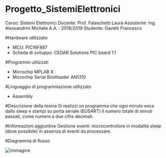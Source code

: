 # Progetto_SistemiElettronici

Corso: Sistemi Elettronici
Docente: Prof. Falaschetti Laura
Assistente: Ing. Alessandrini Michele
A.A. : 2018/2019
Studente: Gavetti Francesco

#Hardware utilizzato
-	MCU: PIC16F887
-	Scheda di sviluppo: CEDAR Solutions PIC board 1.1

#Programmi utilizzati
-	Microchip MPLAB X
-	Microchip Serial Bootloader AN1310

#Linguaggio di programmazione utilizzato
-	Assembly

#Descrizione della tesina
Si realizzi un programma che ogni minuto esca dallo sleep e stampi su porta seriale (EUSART) il numero totale di minuti passati, come numero a due cifre decimali.

#Informazioni aggiuntive
Gestione eventi: microcontrollore in modalità sleep (dove possibile) in assenza di eventi da processare.

#Diagramma di flusso

![immagine](https://user-images.githubusercontent.com/56198732/174773347-239ab1fc-7088-4fb7-ab71-0cd816d603cc.png)
